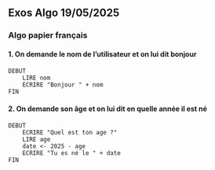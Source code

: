 
## Exos Algo 19/05/2025


### Algo papier français


#### 1. On demande le nom de l’utilisateur et on lui dit bonjour
```
DEBUT
	LIRE nom
	ECRIRE "Bonjour " + nom
FIN
```

#### 2. On demande son âge et on lui dit en quelle année il est né
```
DEBUT
	ECRIRE "Quel est ton age ?"
	LIRE age
	date <- 2025 - age
	ECRIRE "Tu es né le " + date
FIN
```